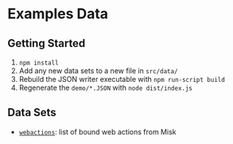# Examples Data

## Getting Started

1. `npm install`
2. Add any new data sets to a new file in `src/data/`
3. Rebuild the JSON writer executable with `npm run-script build`
4. Regenerate the `demo/*.JSON` with `node dist/index.js`

## Data Sets

- [`webactions`](https://square.github.io/misk-web/examples/data/demo/webactions.json): list of bound web actions from Misk
